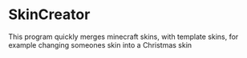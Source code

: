 SkinCreator
===========

This program quickly merges minecraft skins, with template skins, for example changing someones skin into a Christmas skin 
